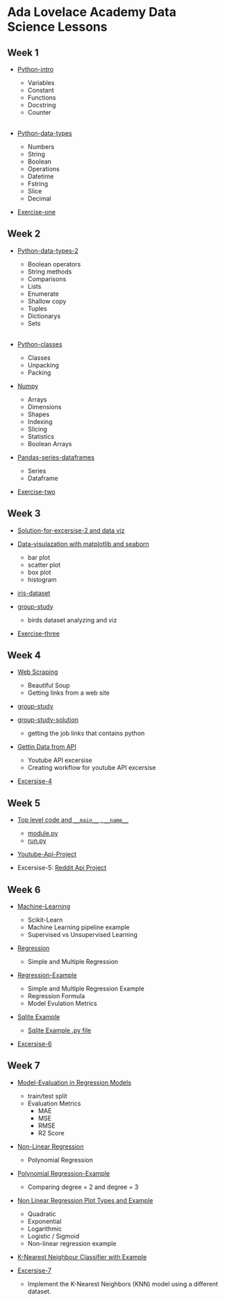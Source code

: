 # Ada Lovelace Academy Data Science Lessons

## Week 1

- [Python-intro](/week_1/data_science_week_1_1.ipynb)
    - Variables
    - Constant
    - Functions
    - Docstring
    - Counter
     <br/><br/>
    

- [Python-data-types](/week_1/data_science_week_1_2.ipynb)
    - Numbers
    - String
    - Boolean
    - Operations
    - Datetime
    - Fstring
    - Slice
    - Decimal
   


- [Exercise-one](/exercise/week-1-exercise.ipynb)



## Week 2

- [Python-data-types-2](/week_2/data_science_week_2_1.ipynb)
    - Boolean operators
    - String methods
    - Comparisons
    - Lists
    - Enumerate
    - Shallow copy
    - Tuples
    - Dictionarys
    - Sets
     <br/><br/>


- [Python-classes](/week_2/data_science_week_2_2.ipynb)
    - Classes
    - Unpacking
    - Packing


- [Numpy](/week_2//data_science_week_2_3.ipynb)
    - Arrays
    - Dimensions
    - Shapes
    - Indexing
    - Slicing
    - Statistics
    - Boolean Arrays
  
- [Pandas-series-dataframes](/week_2/data_science_week_2_4.ipynb)
    - Series
    - Dataframe

- [Exercise-two](/exercise/week-2-exercise.ipynb)


## Week 3

- [Solution-for-excersise-2 and data viz](/week3/data_science_week_3_1.ipynb)
    
- [Data-visulazation with matplotlib and seaborn](/week_3/data_science_week_3_2.ipynb)
    - bar plot
    - scatter plot
    - box plot
    - histogram

- [iris-dataset](/week_3/data_science_week_3_3.ipynb)

- [group-study](/week_3/data_science_week_3_group_study.ipynb)
    - birds dataset analyzing and viz

- [Exercise-three](/exercise/week-3-exercise.ipynb)


## Week 4

- [Web Scraping](/week_4/data_science_week_4_1.ipynb)
    - Beautiful Soup
    - Getting links from a web site

- [group-study](/week_4/data_science_week_4_group_study.ipynb)

- [group-study-solution](/week_4/data_science_week_4_2.ipyn)
    - getting the job links that contains python

- [Gettin Data from API](/week_4/data_science_week_4_3.ipynb)
    - Youtube API excersise
    - Creating workflow for youtube API excersise
- [Excersise-4](/exercise/week-4-exercise.ipynb)

## Week 5

- [Top level code and `__main__` , `__name__`](/week_5/data_science_week_5_1.ipynb)
    - [module.py](/week_5/my_module.py)
    - [run.py](/week_5/run.py)
    
-  [Youtube-Api-Project](/week_5/youtube-api-project/)

- Excersise-5:
[Reddit Api Project](https://github.com/AslihanYoldas/Data-Science-reddit-api-project-Ada-lovelace-academy.git)

## Week 6


- [Machine-Learning](/week_6/data_science_week_6_1.ipynb)
    - Scikit-Learn
    - Machine Learning pipeline example
    - Supervised vs Unsupervised Learning

- [Regression](/week_6/data_science_week_6_2.ipynb)
    - Simple and Multiple Regression

- [Regression-Example](/week_6/data_science_week_6_3.ipynb)
    - Simple and Multiple Regression Example
    - Regression Formula
    - Model Evulation Metrics

- [Sqlite Example](/week_6/sqlite.ipynb)
    - [Sqlite Example .py file](/week_6/sqlite-example.py)
 
- [Excersise-6](/exercise/week-6-excersise.ipynb)


## Week 7

- [Model-Evaluation in Regression Models](/week_7/data_science_week_7_1.ipynb)
    - train/test split
    - Evaluation Metrics
        - MAE
        - MSE
        - RMSE
        - R2 Score

- [Non-Linear Regression](/week_7/data_science_week_7_2.ipynb)
    - Polynomial Regression

- [Polynomial Regression-Example](/week_7/data_science_week_7_3.ipynb)
    - Comparing degree = 2 and degree = 3

- [Non Linear Regression Plot Types and Example](/week_7/non-linear-example.ipynb)
    - Quadratic
    - Exponential
    - Logarithmic
    - Logistic / Sigmoid
    - Non-linear regression example

- [K-Nearest Neighbour Classifier with Example ](/week_7/data_science_week_7_4.ipynb)


- [Excersise-7](/exercise/week-7-excersise.ipynb)
    - Implement the K-Nearest Neighbors (KNN) model using a different dataset.